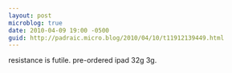 ```yaml
---
layout: post
microblog: true
date: 2010-04-09 19:00 -0500
guid: http://padraic.micro.blog/2010/04/10/t11912139449.html
---
```

resistance is futile. pre-ordered ipad 32g 3g.

